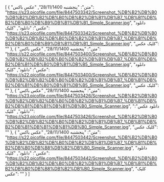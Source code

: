 [
  {
    "متن": "پنجشنبه 28/11/1400",
    "عکس باکس": "https://s23.picofile.com/file/8447503342/Screenshot_%DB%B2%DB%B0%DB%B2%DB%B2%DB%B0%DB%B2%DB%B1%DB%B7_%DB%B1%DB%B2%DB%B0%DB%B9%DB%B1%DB%B1_Simple_Scanner.jpg",
    "دانلود عکس": "دانلود",
    "کلیک": "https://s23.picofile.com/file/8447503342/Screenshot_%DB%B2%DB%B0%DB%B2%DB%B2%DB%B0%DB%B2%DB%B1%DB%B7_%DB%B1%DB%B2%DB%B0%DB%B9%DB%B1%DB%B1_Simple_Scanner.jpg",
    "کلیک عکس": ""
  },
  {
    "متن": "پنجشنبه 28/11/1400",
    "عکس باکس": "https://s22.picofile.com/file/8447503400/Screenshot_%DB%B2%DB%B0%DB%B2%DB%B2%DB%B0%DB%B2%DB%B1%DB%B7_%DB%B1%DB%B2%DB%B1%DB%B0%DB%B1%DB%B5_Simple_Scanner.jpg",
    "دانلود عکس": "دانلود",
    "کلیک": "https://s22.picofile.com/file/8447503400/Screenshot_%DB%B2%DB%B0%DB%B2%DB%B2%DB%B0%DB%B2%DB%B1%DB%B7_%DB%B1%DB%B2%DB%B1%DB%B0%DB%B1%DB%B5_Simple_Scanner.jpg",
    "کلیک عکس": ""
  },
  {
    "متن": "پنجشنبه 28/11/1400",
    "عکس باکس": "https://s23.picofile.com/file/8447503426/Screenshot_%DB%B2%DB%B0%DB%B2%DB%B2%DB%B0%DB%B2%DB%B1%DB%B7_%DB%B1%DB%B2%DB%B1%DB%B1%DB%B1%DB%B0_Simple_Scanner.jpg",
    "دانلود عکس": "دانلود",
    "کلیک": "https://s23.picofile.com/file/8447503426/Screenshot_%DB%B2%DB%B0%DB%B2%DB%B2%DB%B0%DB%B2%DB%B1%DB%B7_%DB%B1%DB%B2%DB%B1%DB%B1%DB%B1%DB%B0_Simple_Scanner.jpg",
    "کلیک عکس": ""
  },
  {
    "متن": "پنجشنبه 28/11/1400",
    "عکس باکس": "https://s22.picofile.com/file/8447503442/Screenshot_%DB%B2%DB%B0%DB%B2%DB%B2%DB%B0%DB%B2%DB%B1%DB%B7_%DB%B1%DB%B2%DB%B0%DB%B8%DB%B2%DB%B0_Simple_Scanner.jpg",
    "دانلود عکس": "دانلود",
    "کلیک": "https://s22.picofile.com/file/8447503442/Screenshot_%DB%B2%DB%B0%DB%B2%DB%B2%DB%B0%DB%B2%DB%B1%DB%B7_%DB%B1%DB%B2%DB%B0%DB%B8%DB%B2%DB%B0_Simple_Scanner.jpg",
    "کلیک عکس": ""
  }
]
